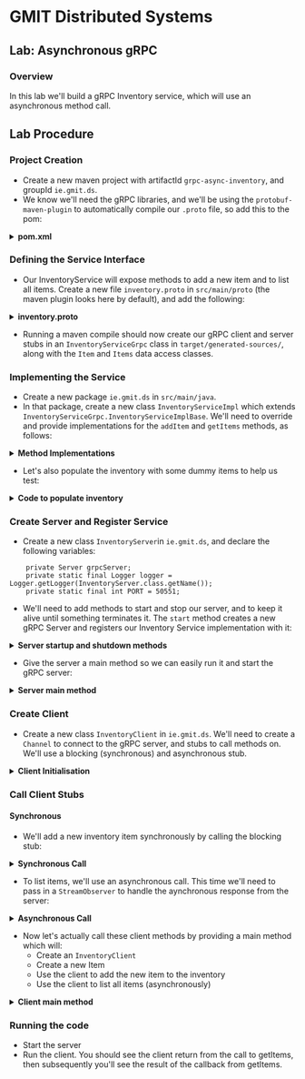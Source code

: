 # GMIT Distributed Systems

## Lab: Asynchronous gRPC

### Overview
In this lab we'll build a gRPC Inventory service, which will use an asynchronous method call.

## Lab Procedure
### Project Creation
- Create a new maven project with artifactId `grpc-async-inventory`, and groupId `ie.gmit.ds`.
- We know we'll need the gRPC libraries, and we'll be using the `protobuf-maven-plugin` to automatically compile our `.proto` file, so add this to the pom:

<details>
    <summary><b>pom.xml</b></summary>

```
    <properties>
        <project.build.sourceEncoding>UTF-8</project.build.sourceEncoding>
        <grpc.version>1.23.0</grpc.version><!-- CURRENT_GRPC_VERSION -->
        <protobuf.version>3.9.0</protobuf.version>
        <protoc.version>3.9.0</protoc.version>
        <!-- required for jdk9 -->
        <maven.compiler.source>1.7</maven.compiler.source>
        <maven.compiler.target>1.7</maven.compiler.target>
    </properties>

    <dependencies>
        <dependency>
            <groupId>javax.annotation</groupId>
            <artifactId>javax.annotation-api</artifactId>
            <version>1.3.2</version>
        </dependency>
        <dependency>
            <groupId>io.grpc</groupId>
            <artifactId>grpc-netty-shaded</artifactId>
            <version>1.23.0</version>
            <scope>runtime</scope>
        </dependency>
        <dependency>
            <groupId>io.grpc</groupId>
            <artifactId>grpc-protobuf</artifactId>
            <version>1.23.0</version>
        </dependency>
        <dependency>
            <groupId>io.grpc</groupId>
            <artifactId>grpc-stub</artifactId>
            <version>1.23.0</version>
        </dependency>
    </dependencies>

    <build>
        <extensions>
            <extension>
                <groupId>kr.motd.maven</groupId>
                <artifactId>os-maven-plugin</artifactId>
                <version>1.5.0.Final</version>
            </extension>
        </extensions>
        <plugins>
            <plugin>
                <groupId>org.xolstice.maven.plugins</groupId>
                <artifactId>protobuf-maven-plugin</artifactId>
                <version>0.5.1</version>
                <configuration>
                    <protocArtifact>com.google.protobuf:protoc:${protoc.version}:exe:${os.detected.classifier}
                    </protocArtifact>
                    <pluginId>grpc-java</pluginId>
                    <pluginArtifact>io.grpc:protoc-gen-grpc-java:${grpc.version}:exe:${os.detected.classifier}
                    </pluginArtifact>
                </configuration>
                <executions>
                    <execution>
                        <goals>
                            <goal>compile</goal>
                            <goal>compile-custom</goal>
                        </goals>
                    </execution>
                </executions>
            </plugin>

        </plugins>
    </build>
 ```
 
 </details>

### Defining the Service Interface
- Our InventoryService will expose methods to add a new item and to list all items. Create a new file `inventory.proto` in `src/main/proto` (the maven plugin looks here by default), and add the following:

<details>
    <summary><b>inventory.proto</b></summary>

```
syntax = "proto3";
package ie.gmit.ds;
import "google/protobuf/wrappers.proto";
import "google/protobuf/empty.proto";

option java_multiple_files = true;
option java_package = "ie.gmit.ds";

service InventoryService {
   rpc addItem(Item) returns (google.protobuf.BoolValue);
   rpc getItems(google.protobuf.Empty) returns (Items);
}

message Items {
   string itemDesc = 1;
   repeated Item items = 2;
}

message Item {
    string id = 1;
    string name = 2;
    string description = 3;
}
```

</details>

- Running a maven compile should now create our gRPC client and server stubs in an `InventoryServiceGrpc` class in `target/generated-sources/`, along with the `Item` and `Items` data access classes.

### Implementing the Service
- Create a new package `ie.gmit.ds` in `src/main/java`.
- In that package, create a new class `InventoryServiceImpl` which extends `InventoryServiceGrpc.InventoryServiceImplBase`. We'll need to override and provide implementations for the `addItem` and `getItems` methods, as follows:

<details>
    <summary><b>Method Implementations</b></summary>

```
  private ArrayList<Item> itemsList;
    private static final Logger logger =
            Logger.getLogger(InventoryClient.class.getName());

    public InventoryServiceImpl() {
        itemsList = new ArrayList<>();
        createDummyItems();
    }

    @Override
    public void addItem(Item item,
                        StreamObserver<BoolValue> responseObserver) {
        try {
            itemsList.add(item);
            logger.info("Added new item: " + item);
            responseObserver.onNext(BoolValue.newBuilder().setValue(true).build());
        } catch (RuntimeException ex) {
            responseObserver.onNext(BoolValue.newBuilder().setValue(false).build());
        }
        responseObserver.onCompleted();
    }

    @Override
    public void getItems(Empty request,
                         StreamObserver<Items> responseObserver) {
        Items.Builder items = Items.newBuilder();
        for (Item item : itemsList) {
            items.addItems(item);
        }
        responseObserver.onNext(items.build());
        responseObserver.onCompleted();
    }
```
</details>

- Let's also populate the inventory with some dummy items to help us test:

<details>
    <summary><b>Code to populate inventory</b></summary>

```
    private void createDummyItems() {
        itemsList.add(Item.newBuilder()
                .setName("First Item")
                .setId("001")
                .setDescription("A cool item")
                .build());
        itemsList.add(Item.newBuilder()
                .setName("Second Item")
                .setId("002")
                .setDescription("An even cooler item")
                .build());
        itemsList.add(Item.newBuilder()
                .setName("Third Item")
                .setId("003")
                .setDescription("A crap item")
                .build());
    }
```
</details>

### Create Server and Register Service
- Create a new class `InventoryServer`in `ie.gmit.ds`, and declare the following variables:
```
    private Server grpcServer;
    private static final Logger logger = Logger.getLogger(InventoryServer.class.getName());
    private static final int PORT = 50551;
```
- We'll need to add methods to start and stop our server, and to keep it alive until something terminates it. The `start` method creates a new gRPC Server and registers our Inventory Service implementation with it:

<details>
    <summary><b>Server startup and shutdown methods</b></summary>

```
    private void start() throws IOException {
        grpcServer = ServerBuilder.forPort(PORT)
                .addService(new InventoryServiceImpl())
                .build()
                .start();
        logger.info("Server started, listening on " + PORT);

    }

    private void stop() {
        if (grpcServer != null) {
            grpcServer.shutdown();
        }
    }

    /**
     * Await termination on the main thread since the grpc library uses daemon threads.
     */
    private void blockUntilShutdown() throws InterruptedException {
        if (grpcServer != null) {
            grpcServer.awaitTermination();
        }
    }
```
</details>

- Give the server a main method so we can easily run it and start the gRPC server:

<details>
    <summary><b>Server main method</b></summary>

```
    public static void main(String[] args) throws IOException, InterruptedException {
        final InventoryServer inventoryServer = new InventoryServer();
        inventoryServer.start();
        inventoryServer.blockUntilShutdown();
    }
```
</details>

### Create Client
- Create a new class `InventoryClient` in `ie.gmit.ds`. We'll need to create a `Channel` to connect to the gRPC server, and stubs to call methods on. We'll use a blocking (synchronous) and asynchronous stub.

<details>
<summary><b>Client Initialisation</b></summary>

```
    private static final Logger logger =
            Logger.getLogger(InventoryClient.class.getName());
    private final ManagedChannel channel;
    private final InventoryServiceGrpc.InventoryServiceStub asyncInventoryService;
    private final InventoryServiceGrpc.InventoryServiceBlockingStub syncInventoryService;

    public InventoryClient(String host, int port) {
        channel = ManagedChannelBuilder
                .forAddress(host, port)
                .usePlaintext()
                .build();
        syncInventoryService = InventoryServiceGrpc.newBlockingStub(channel);
        asyncInventoryService = InventoryServiceGrpc.newStub(channel);
    }
    
    public void shutdown() throws InterruptedException {
        channel.shutdown().awaitTermination(5, TimeUnit.SECONDS);
    }
```

</details>

### Call Client Stubs
#### Synchronous
- We'll add a new inventory item synchronously by calling the blocking stub:

<details>
    <summary><b>Synchronous Call</b></summary>

```
    public void addNewInventoryItem(Item newItem) {
        logger.info("Adding new inventory item " + newItem);
        BoolValue result = BoolValue.newBuilder().setValue(false).build();
        try {
            result = syncInventoryService.addItem(newItem);
        } catch (StatusRuntimeException ex) {
            logger.log(Level.WARNING, "RPC failed: {0}", ex.getStatus());
            return;
        }
        if (result.getValue()) {
            logger.info("Successfully added item " + newItem);
        } else {
            logger.warning("Failed to add item");
        }
    }
```
</details>

- To list items, we'll use an asynchronous call. This time we'll need to pass in a `StreamObserver` to handle the aynchronous response from the server:

<details>
    <summary><b>Asynchronous Call</b></summary>

```
    private void getItems() {
        StreamObserver<Items> responseObserver = new StreamObserver<Items>() {
            @Override
            public void onNext(Items items) {
                logger.info("Received items: " + items);
            }

            @Override
            public void onError(Throwable throwable) {
                Status status = Status.fromThrowable(throwable);

                logger.log(Level.WARNING, "RPC Error: {0}", status);
            }

            @Override
            public void onCompleted() {
                logger.info("Finished receiving items");
                // End program
                System.exit(0);
            }
        };

        try {
            logger.info("Requesting all items ");
            asyncInventoryService.getItems(Empty.newBuilder().build(), responseObserver);
            logger.info("Returned from requesting all items ");
        } catch (
                StatusRuntimeException ex) {
            logger.log(Level.WARNING, "RPC failed: {0}", ex.getStatus());
            return;
        }
    }
```

</details>

- Now let's actually call these client methods by providing a main method which will:
    - Create an `InventoryClient`
    - Create a new Item
    - Use the client to add the new item to the inventory
    - Use the client to list all items (asynchronously)

<details>
    <summary><b>Client main method</b></summary>

```
    public static void main(String[] args) throws Exception {
        InventoryClient client = new InventoryClient("localhost", 50551);
        Item newItem = Item.newBuilder()
                .setId("1234")
                .setName("New Item")
                .setDescription("Best New Item")
                .build();
        try {
            client.addNewInventoryItem(newItem);
            client.getItems();
        } finally {
            // Don't stop process, keep alive to receive async response
            Thread.currentThread().join();
        }
    }
 ```

</details>

### Running the code
- Start the server
- Run the client. You should see the client return from the call to getItems, then subsequently you'll see the result of the callback from getItems.
